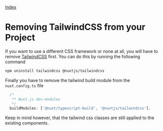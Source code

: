 [Index](./index.md)
# Removing TailwindCSS from your Project

If you want to use a different CSS framework or none at all, you will have to remove [TailwindCSS](https://tailwindcss.com/) first.
You can do this by running the following command

```bash
npm uninstall tailwindcss @nuxtjs/tailwindcss
```

Finally you have to remove the tailwind build module from the `nuxt.config.ts` file

```typescript
  /*
   ** Nuxt.js dev-modules
   */
  buildModules: ['@nuxt/typescript-build', '@nuxtjs/tailwindcss'],
```

Keep in mind however, that the tailwind css classes are still applied to the existing components.